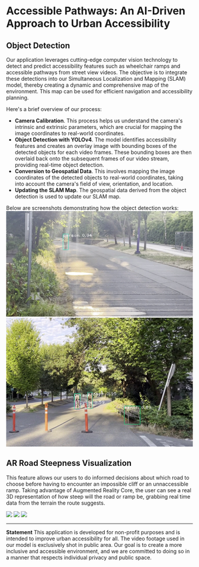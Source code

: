 # Accessible Pathways: An AI-Driven Approach to Urban Accessibility

## Object Detection
Our application leverages cutting-edge computer vision technology to detect and predict accessibility features such as wheelchair ramps and accessible pathways from street view videos. The objective is to integrate these detections into our Simultaneous Localization and Mapping (SLAM) model, thereby creating a dynamic and comprehensive map of the environment. This map can be used for efficient navigation and accessibility planning.

Here's a brief overview of our process:
* **Camera Calibration**. This process helps us understand the camera's intrinsic and extrinsic parameters, which are crucial for mapping the image coordinates to real-world coordinates.
* **Object Detection with YOLOv4**. The model identifies accessibility features and creates an overlay image with bounding boxes of the detected objects for each video frames. These bounding boxes are then overlaid back onto the subsequent frames of our video stream, providing real-time object detection.
* **Conversion to Geospatial Data**. This involves mapping the image coordinates of the detected objects to real-world coordinates, taking into account the camera's field of view, orientation, and location.
* **Updating the SLAM Map**. The geospatial data derived from the object detection is used to update our SLAM map.

Below are screenshots demonstrating how the object detection works:
![skating](yolo_video_output/img1.png)
![Biking](yolo_video_output/img4.png)

## AR Road Steepness Visualization
This feature allows our users to do informed decisions about which road to choose before having to encounter an impossible cliff or an unnaccessible ramp. Taking advantage of Augmented Reality Core, the user can see a real 3D representation of how steep will the road or ramp be, grabbing real time data from the terrain the route suggests. 

<img src="https://github.com/GeoAccessibility/accessible-nav/assets/7455707/74d885e6-cf2e-4d69-b602-1f4e730f771e" width=300 />
<img src="https://github.com/GeoAccessibility/accessible-nav/assets/7455707/4921f946-f7a6-4b78-99de-a09b689f2f95" width=300 />
<img src="https://github.com/GeoAccessibility/accessible-nav/assets/7455707/b5187396-3867-4797-8a6e-5a17dffa4377" width=300 />


---
**Statement**
This application is developed for non-profit purposes and is intended to improve urban accessibility for all. The video footage used in our model is exclusively shot in public area. Our goal is to create a more inclusive and accessible environment, and we are committed to doing so in a manner that respects individual privacy and public space.
